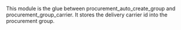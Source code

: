 This module is the glue between procurement_auto_create_group and
procurement_group_carrier. It stores the delivery carrier id into the
procurement group.
